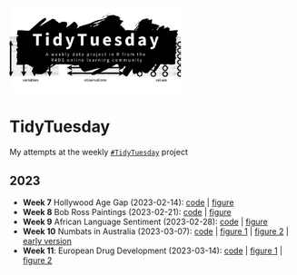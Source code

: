 <img src="https://github.com/rfordatascience/tidytuesday/blob/0669779e2d08de72e7accecc556d67bd18595a03/static/tt_logo.png" width=60% height=60%>

# TidyTuesday
My attempts at the weekly [`#TidyTuesday`](https://github.com/rfordatascience/tidytuesday) project

## 2023
* **Week 7** Hollywood Age Gap (2023-02-14): [code](https://github.com/akela3019/TidyTuesday/blob/b6b1ccd003a44ed14797115f1b17396e2f961419/20230214_Hollywood_Age_Gap/hollywood_age_gap.R) | [figure](https://github.com/akela3019/TidyTuesday/blob/b6b1ccd003a44ed14797115f1b17396e2f961419/20230214_Hollywood_Age_Gap/hollywood_age_gap.png)
* **Week 8** Bob Ross Paintings (2023-02-21): [code](https://github.com/akela3019/TidyTuesday/blob/e8901bf613251ad89fba0fc27db77389af2f364f/20220221_BobRoss_Painting/bob_ross.R) | [figure](https://github.com/akela3019/TidyTuesday/blob/e8901bf613251ad89fba0fc27db77389af2f364f/20220221_BobRoss_Painting/bob_ross_paintings.png)
* **Week 9** African Language Sentiment (2023-02-28): [code](https://github.com/akela3019/TidyTuesday/blob/e09da3f54cfad941cf5120f2c8c5f35fd4b1fe88/20220228_African_Language_Sentiment/Afrian_Language_Sentiment.R) | [figure](https://github.com/akela3019/TidyTuesday/blob/e09da3f54cfad941cf5120f2c8c5f35fd4b1fe88/20220228_African_Language_Sentiment/african_language.png)
* **Week 10** Numbats in Australia (2023-03-07): [code](https://github.com/akela3019/TidyTuesday/blob/e663f67763b9485346e085374c10e9b6d3d3ea89/20230307_Numbats_in_Australia/Numbats_in_Australia.R) | [figure 1](https://github.com/akela3019/TidyTuesday/blob/e663f67763b9485346e085374c10e9b6d3d3ea89/20230307_Numbats_in_Australia/numbats_map.png) | [figure 2](https://github.com/akela3019/TidyTuesday/blob/e663f67763b9485346e085374c10e9b6d3d3ea89/20230307_Numbats_in_Australia/numbat_sighting.png) | [early version](https://github.com/akela3019/TidyTuesday/blob/e663f67763b9485346e085374c10e9b6d3d3ea89/20230307_Numbats_in_Australia/numbats_map_test.png)
* **Week 11**: European Drug Development (2023-03-14): [code](https://github.com/akela3019/TidyTuesday/blob/b6b1ccd003a44ed14797115f1b17396e2f961419/20230314_European_Drug_Development/european_drug_development.R) | [figure 1](https://github.com/akela3019/TidyTuesday/blob/b6b1ccd003a44ed14797115f1b17396e2f961419/20230314_European_Drug_Development/pharma_company.png) | [figure 2](https://github.com/akela3019/TidyTuesday/blob/b6b1ccd003a44ed14797115f1b17396e2f961419/20230314_European_Drug_Development/therapeautic_areas.png)
